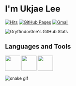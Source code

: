 # I'm Ukjae Lee


[![Hits](https://hits.seeyoufarm.com/api/count/incr/badge.svg?url=https%3A%2F%2Fgithub.com%2FGryffindor0ne&count_bg=%23DED982&title_bg=%23CC6B2D&icon=&icon_color=%23E7E7E7&title=hits&edge_flat=false)](https://hits.seeyoufarm.com)
[![GitHub Pages](https://img.shields.io/badge/-GitHub%20Pages-795548?logo=Github)](https://gryffindor0ne.github.io/)
[![Gmail](https://img.shields.io/badge/Gmail-d14836?style=flat&logo=Gmail&logoColor=white)](mailto:ukjae29@gmail.com)

 ![Gryffindor0ne's GitHub Stats](https://github-readme-stats-five-sigma-41.vercel.app/api?username=Gryffindor0ne&theme=moltack&show_icons=true)

## Languages and Tools ##

<p align="left">
  <img src="https://i.giphy.com/media/eNAsjO55tPbgaor7ma/200w.webp" width="50">
  <img src="https://media3.giphy.com/media/ln7z2eWriiQAllfVcn/200w.webp" width="50">
  <img src="https://i.giphy.com/media/IdyAQJVN2kVPNUrojM/200.webp" width="50">
</p>

![snake gif](https://github.com/Gryffindor0ne/Gryffindor0ne/blob/output/github-contribution-grid-snake.gif)





